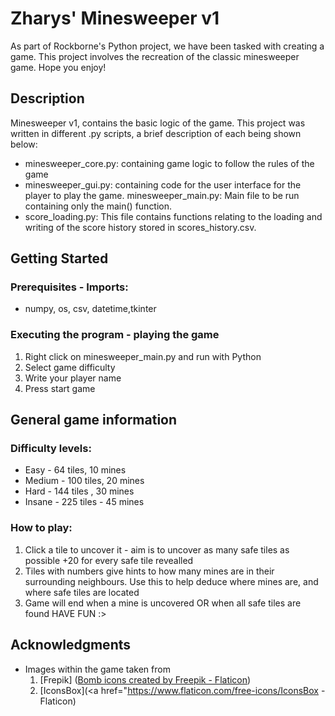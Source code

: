 # Zharys' Minesweeper v1
As part of Rockborne's Python project, we have been tasked with 
creating a game. This project involves the recreation of the classic minesweeper game. Hope you enjoy!

## Description
Minesweeper v1, contains the basic logic of the game. This project was written in different .py scripts, a brief description of each being shown below:
- minesweeper_core.py: containing game logic to follow the rules of the game
- minesweeper_gui.py: containing code for the user interface for the player to play the game.
minesweeper_main.py: Main file to be run containing only the main() function.
- score_loading.py: This file contains functions relating to the loading and writing of the score history stored in scores_history.csv.
## Getting Started
### Prerequisites - Imports:
* numpy, os, csv, datetime,tkinter

### Executing the program - playing the game
1. Right click on minesweeper_main.py and run with Python
2. Select game difficulty
3. Write your player name
4. Press start game

## General game information
### Difficulty levels:
* Easy - 64 tiles, 10 mines 
* Medium - 100 tiles, 20 mines
* Hard - 144 tiles , 30 mines
* Insane - 225 tiles - 45 mines

### How to play:
1. Click a tile to uncover it - aim is to uncover as many safe tiles as possible
    +20 for every safe tile revealled
2. Tiles with numbers give hints to how many mines are in their surrounding neighbours. 
    Use this to help deduce where mines are, and where safe tiles are located
3. Game will end when a mine is uncovered OR when all safe tiles are found
HAVE FUN :>

## Acknowledgments
* Images within the game taken from 
    1. [Frepik] (<a href="https://www.flaticon.com/free-icons/bomb" title="bomb icons">Bomb icons created by Freepik - Flaticon</a>)
    2. [IconsBox](<a href="https://www.flaticon.com/free-icons/IconsBox - Flaticon</a>)
